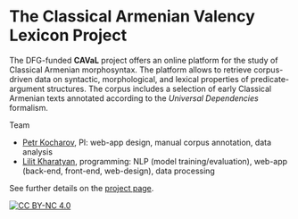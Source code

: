 # The Classical Armenian Valency Lexicon Project

The DFG-funded **CAVaL** project offers an online platform for the study of Classical Armenian morphosyntax. The platform allows to retrieve corpus-driven data on syntactic, morphological, and lexical properties of predicate-argument structures. The corpus includes a selection of early Classical Armenian texts annotated according to the *Universal Dependencies* formalism.

Team
- [Petr Kocharov](https://github.com/pkocharov), PI: web-app design, manual corpus annotation, data analysis
- [Lilit Kharatyan](https://github.com/LilitKharatyan), programming: NLP (model training/evaluation), web-app (back-end, front-end, web-design), data processing

See further details on the [project page](https://caval.dch.phil-fak.uni-koeln.de/).


[![CC BY-NC 4.0](https://img.shields.io/badge/License-CC%20BY--NC%204.0-lightgrey.svg)](https://creativecommons.org/licenses/by-nc/4.0/)
